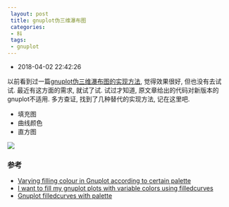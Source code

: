 ```yaml
---
 layout: post
 title: gnuplot伪三维瀑布图
 categories:
 - 科
 tags:
 - gnuplot
---
```


- 2018-04-02 22:42:26

以前看到过一篇[gnuplot伪三维瀑布图的实现方法](http://www.gnuplotting.org/tag/filledcurves/), 觉得效果很好, 但也没有去试试. 最近有这方面的需求, 就试了试. 试过才知道, 原文章给出的代码对新版本的gnuplot不适用. 多方查证, 找到了几种替代的实现方法, 记在这里吧.

- 填充图
- 曲线颜色
- 直方图

![](https://jerkwin.github.io/pic/gpl_waterfall.png)

### 参考

- [Varying filling colour in Gnuplot according to certain palette
](https://stackoverflow.com/questions/31178744/varying-filling-colour-in-gnuplot-according-to-certain-palette)
- [I want to fill my gnuplot plots with variable colors using filledcurves](https://stackoverflow.com/questions/35095925/i-want-to-fill-my-gnuplot-plots-with-variable-colors-using-filledcurves?noredirect=1&lq=1)
- [Gnuplot filledcurves with palette](https://stackoverflow.com/questions/13513791/gnuplot-filledcurves-with-palette)
